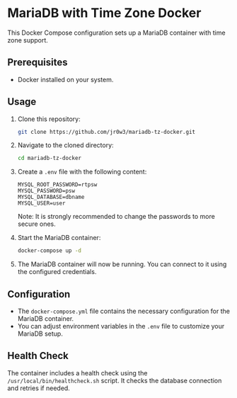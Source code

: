# MariaDB with Time Zone Docker

This Docker Compose configuration sets up a MariaDB container with time zone support.

## Prerequisites

- Docker installed on your system.

## Usage

1. Clone this repository:

    ```bash
    git clone https://github.com/jr0w3/mariadb-tz-docker.git
    ```

2. Navigate to the cloned directory:

    ```bash
    cd mariadb-tz-docker
    ```

3. Create a `.env` file with the following content:

    ```
    MYSQL_ROOT_PASSWORD=rtpsw
    MYSQL_PASSWORD=psw
    MYSQL_DATABASE=dbname
    MYSQL_USER=user
    ```

   Note: It is strongly recommended to change the passwords to more secure ones.

4. Start the MariaDB container:

    ```bash
    docker-compose up -d
    ```

5. The MariaDB container will now be running. You can connect to it using the configured credentials.

## Configuration

- The `docker-compose.yml` file contains the necessary configuration for the MariaDB container.
- You can adjust environment variables in the `.env` file to customize your MariaDB setup.

## Health Check

The container includes a health check using the `/usr/local/bin/healthcheck.sh` script. It checks the database connection and retries if needed.
